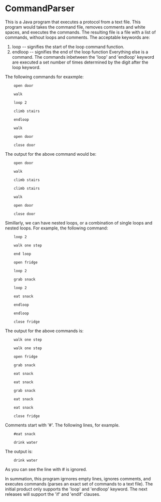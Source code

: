 # CommandParser
This is a Java program that executes a protocol from a text file. This program would takes the command file, removes comments and white spaces, and executes the commands. The resulting file is a file with a list of commands, without loops and comments. 
The acceptable keywords are:
  1. loop -- signifies the start of the loop command function.
  2. endloop -- signifies the end of the loop function
Everything else is a command. The commands inbetween the 'loop' and 'endloop' keyword are executed a set number of times determined by the digit after the loop keyword. 

The following commands for exaxmple:

        open door

        walk 

        loop 2

        climb stairs

        endloop

        walk

        open door

        close door

The output for the above command would be:

        open door

        walk 

        climb stairs

        climb stairs

        walk

        open door

        close door

Simillarly, we can have nested loops, or a combination of single loops and nested loops. 
For example, the following command:

        loop 2
  
        walk one step

        end loop

        open fridge

        loop 2

        grab snack

        loop 2

        eat snack

        endloop

        endloop

        close fridge
      
The output for the above commands is:

        walk one step

        walk one step

        open fridge

        grab snack

        eat snack
  
        eat snack

        grab snack

        eat snack

        eat snack

        close fridge
  
Comments start with '#'. The following lines, for example. 

        #eat snack

        drink water

The output is:

        drink water

As you can see the line with # is ignored. 

In summation, this program igrnores empty lines, ignores comments, and executes commands (parses an exact set of commands to a text file). The initial product only supports the 'loop' and 'endloop' keyword. The next releases will support the 'if' and 'endif' clauses. 
